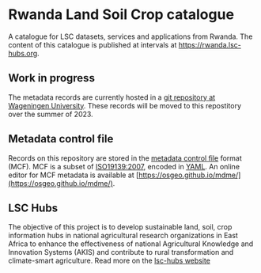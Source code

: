 # Rwanda Land Soil Crop catalogue
A catalogue for LSC datasets, services and applications from Rwanda. The content of this catalogue is published at intervals at https://rwanda.lsc-hubs.org.

## Work in progress
The metadata records are currently hosted in a [git repository at Wageningen University](https://git.wur.nl). These records will be moved to this repostitory over the summer of 2023.

## Metadata control file
Records on this repository are stored in the [metadata control file](https://geopython.github.io/pygeometa/reference/mcf/) format (MCF). MCF is a subset of [ISO19139:2007](https://www.iso.org/standard/32557.html), encoded in [YAML](https://www.yaml.io/spec/). An online editor for MCF metadata is available at [https://osgeo.github.io/mdme/](https://osgeo.github.io/mdme/).

## LSC Hubs
The objective of this project is to develop sustainable land, soil, crop information hubs in national agricultural research organizations in East Africa to enhance the effectiveness of national Agricultural Knowledge and Innovation Systems (AKIS) and contribute to rural transformation and climate-smart agriculture. Read more on the [lsc-hubs website](https://lsc-hubs.org)
